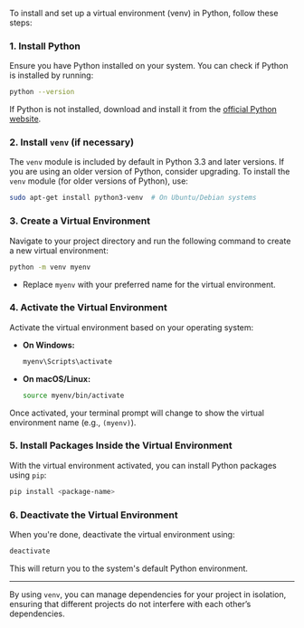 To install and set up a virtual environment (venv) in Python, follow these steps:

### 1. **Install Python**

Ensure you have Python installed on your system. You can check if Python is installed by running:

```bash
python --version

```

If Python is not installed, download and install it from the [official Python website](https://www.python.org/downloads/).

### 2. **Install `venv` (if necessary)**

The `venv` module is included by default in Python 3.3 and later versions. If you are using an older version of Python, consider upgrading. To install the `venv` module (for older versions of Python), use:

```bash
sudo apt-get install python3-venv  # On Ubuntu/Debian systems

```

### 3. **Create a Virtual Environment**

Navigate to your project directory and run the following command to create a new virtual environment:

```bash
python -m venv myenv

```

- Replace `myenv` with your preferred name for the virtual environment.

### 4. **Activate the Virtual Environment**

Activate the virtual environment based on your operating system:

- **On Windows:**
    
    ```bash
    myenv\Scripts\activate
    
    ```
    
- **On macOS/Linux:**
    
    ```bash
    source myenv/bin/activate
    
    ```
    

Once activated, your terminal prompt will change to show the virtual environment name (e.g., `(myenv)`).

### 5. **Install Packages Inside the Virtual Environment**

With the virtual environment activated, you can install Python packages using `pip`:

```bash
pip install <package-name>

```

### 6. **Deactivate the Virtual Environment**

When you're done, deactivate the virtual environment using:

```bash
deactivate

```

This will return you to the system's default Python environment.

---

By using `venv`, you can manage dependencies for your project in isolation, ensuring that different projects do not interfere with each other’s dependencies.
